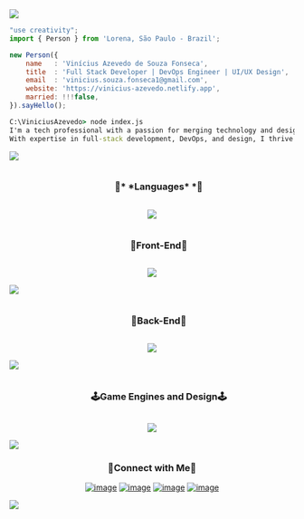 <!--x axis divider-->
<img src="/assets/images/horizontal-divider-gradient.gif">


```js
"use creativity";
import { Person } from 'Lorena, São Paulo - Brazil';

new Person({
    name   : 'Vinícius Azevedo de Souza Fonseca',
    title  : 'Full Stack Developer | DevOps Engineer | UI/UX Design',
    email  : 'vinicius.souza.fonseca1@gmail.com',
    website: 'https://vinicius-azevedo.netlify.app',
    married: !!!false,
}).sayHello();
```

```cmd
C:\ViniciusAzevedo> node index.js
I'm a tech professional with a passion for merging technology and design to create innovative solutions.
With expertise in full-stack development, DevOps, and design, I thrive on challenges that demand both technical proficiency and creative flair.


```

<div align="center">
  
</div>

<!--x axis divider-->
<img src="/assets/images/horizontal-divider-gradient.gif">

<!--h1 without bottom border-->
<div id="user-content-toc">
  <ul align="center">
    <summary><h3 style="display: inline-block">🚀* *Languages* *🚀</h3></summary>
  </ul>
</div>
<!--tech stack icons-->
<p align="center">
<a href="https://skillicons.dev">
<img src="https://skillicons.dev/icons?i=html,cpp,js,c,java,php,docker,netlify,svelte&perline=11" />
</a>
</p>
<!--h1 without bottom border-->
<div id="user-content-toc">
  <ul align="center">
    <summary><h3 style="display: inline-block">📡Front-End📡</h3></summary>
  </ul>
</div>
<!--tech stack icons-->
<p align="center">
<a href="https://skillicons.dev">
<img src="https://skillicons.dev/icons?i=css,html,react,bootstrap,nextjs,svelte&perline=11" />
</a>
</p>
<!--x axis divider-->
<img src="/assets/images/horizontal-divider-gradient.gif">
<!--h1 without bottom border-->
<div id="user-content-toc">
  <ul align="center">
    <summary><h3 style="display: inline-block">🔌Back-End🔌</h3></summary>
  </ul>
</div>
<!--tech stack icons-->
<p align="center">
<a href="https://skillicons.dev">
<img src="https://skillicons.dev/icons?i=nodejs,mysql,svelte&perline=11" />
</a>
</p>
<!--x axis divider-->
<img src="/assets/images/horizontal-divider-gradient.gif">
<!--h1 without bottom border-->
<div id="user-content-toc">
  <ul align="center">
    <summary><h3 style="display: inline-block">🕹️Game Engines and Design🕹️</h3></summary>
  </ul>
</div>
<!--tech stack icons-->
<p align="center">
<a href="https://skillicons.dev">
<img src="https://skillicons.dev/icons?i=ae,ai,ps,blender,unreal,unity,svelte&perline=11" />
</a>
</p>
<!--x axis divider-->
<img src="/assets/images/horizontal-divider-gradient.gif">
<!-- Connect with me -->
<h3 align="center">🤝Connect with Me🤝</h3>
<div align="center">

[![image](https://img.shields.io/badge/LinkedIn-0077B5?style=for-the-badge&logo=linkedin&logoColor=white)](https://bit.ly/3OSAsUI)
[![image](https://img.shields.io/badge/Instagram-E4405F?style=for-the-badge&logo=instagram&logoColor=white)](https://bit.ly/3T5YgqP)
[![image](https://img.shields.io/badge/Twitter-1DA1F2?style=for-the-badge&logo=twitter&logoColor=white)](https://bit.ly/49nOGp3)
[![image](https://img.shields.io/badge/Spotify-1ED760?&style=for-the-badge&logo=spotify&logoColor=white)](https://spoti.fi/48s7HVK)
  
</div>

<!--x axis divider-->
<img src="/assets/images/horizontal-divider-gradient.gif">

